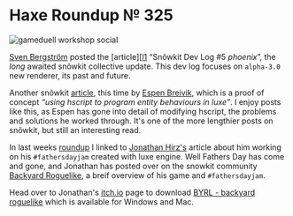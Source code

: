 [_template]: ../templates/roundup.html
[date]: / "2015-06-23 09:58:00"
[modified]: / "2015-06-23 09:58:00"
[published]: / "2015-06-23 09:58:00"
[“”]: a ""
# Haxe Roundup № 325

![gameduell workshop social](/img/325/gameduell.jpg "@GameDuell running a Haxe workshop for new team members")

[Sven Bergström][tw1] posted the [article][[l1] “Snõwkit Dev Log #5 _phoenix_”, the
_long_ awaited snõwkit collective update. This dev log focuses on `alpha-3.0` new
renderer, its past and future.

Another snõwkit [article][l2], this time by [Espen Breivik][tw2], which is a
proof of concept _“using hscript to program entity behaviours in luxe”_. I enjoy
posts like this, as Espen has gone into detail of modifying hscript, the problems
and solutions he worked through. It's one of the more lengthier posts on snõwkit, 
but still an interesting read.

In last weeks [roundup][l3] I linked to [Jonathan Hirz's][tw3] article about him
working on his `#fathersdayjam` created with luxe engine. Well Fathers Day has
come and gone, and Jonathan has posted over on the snowkit community [Backyard
Roguelike][l4], a breif overview of his game and `#fathersdayjam`.

Head over to Jonathan's [itch.io][l5] page to download [BYRL - backyard roguelike][l5]
which is available for Windows and Mac.

[tw3]: https://twitter.com/jonathanhirz "@jonathanhirz"
[tw2]: https://twitter.com/espenb "@espenb"
[tw1]: https://twitter.com/___discovery "@___discovery"
	
[l5]: http://jonathanhirz.itch.io/byrl "BYRL - backyard roguelike on itch.io"
[l4]: http://snowkit.org/2015/06/21/backyard-roguelike/ "Backyard Roguelike"
[l3]: http://haxe.io/roundups/324/ "Haxe Roundup № 324"
[l2]: http://snowkit.org/2015/06/20/using-hscript-to-program-entity-behaviors-in-luxe-with-auto-reload/ "Using hscript to program entity behaviours in luxe"
[l1]: http://snowkit.org/2015/06/14/snowkit-dev-log-5/ "Snõwkit dev log #5 (phoenix)"